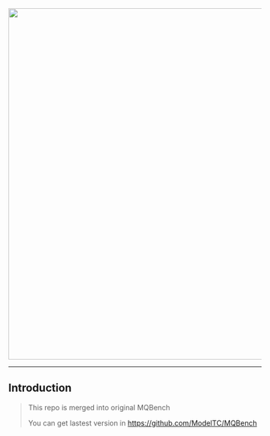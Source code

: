 <div align="center">
  <img src="resources/logo.png" width="700"/>

</div>

------------

## Introduction

> This repo is merged into original MQBench
>
> You can get lastest version in https://github.com/ModelTC/MQBench
